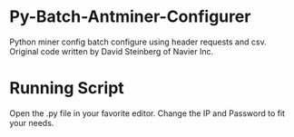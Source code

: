 # Py-Batch-Antminer-Configurer
Python miner config batch configure using header requests and csv.
Original code written by David Steinberg of Navier Inc.

# Running Script
Open the .py file in your favorite editor.
Change the IP and Password to fit your needs.
